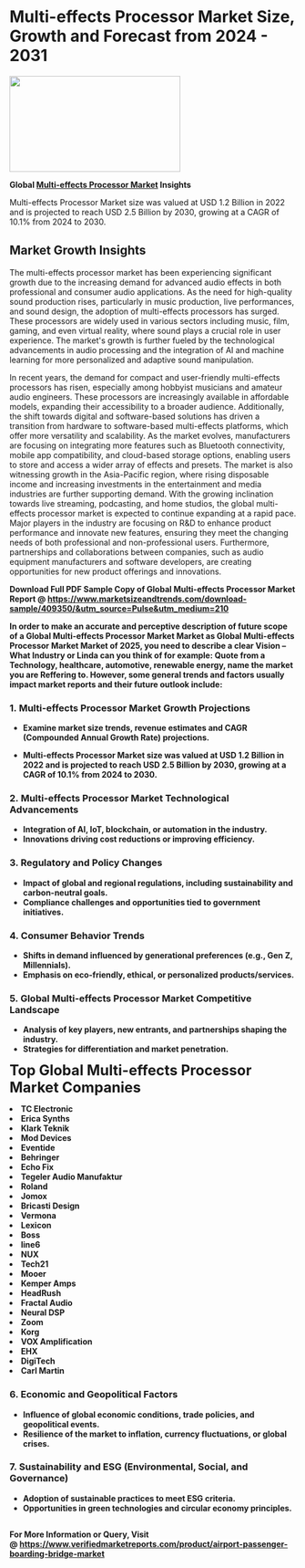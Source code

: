 <H1>Multi-effects Processor Market Size, Growth and Forecast from 2024 - 2031</H1><img class="aligncenter size-medium wp-image-584254" src="https://thirdeyenews.in/wp-content/uploads/2024/09/Global-Market-Research-300x168.jpeg" alt="" width="300" height="168" /><p><strong>Global&nbsp;<a href="https://www.marketsizeandtrends.com/download-sample/409350/&amp;utm_source=Pulse&amp;utm_medium=210">Multi-effects Processor Market</a> Insights</strong></p><p>Multi-effects Processor Market size was valued at USD 1.2 Billion in 2022 and is projected to reach USD 2.5 Billion by 2030, growing at a CAGR of 10.1% from 2024 to 2030.</p><p><h2>Market Growth Insights</h2> <p>The multi-effects processor market has been experiencing significant growth due to the increasing demand for advanced audio effects in both professional and consumer audio applications. As the need for high-quality sound production rises, particularly in music production, live performances, and sound design, the adoption of multi-effects processors has surged. These processors are widely used in various sectors including music, film, gaming, and even virtual reality, where sound plays a crucial role in user experience. The market's growth is further fueled by the technological advancements in audio processing and the integration of AI and machine learning for more personalized and adaptive sound manipulation.</p> <p><strong></strong></p> <p>In recent years, the demand for compact and user-friendly multi-effects processors has risen, especially among hobbyist musicians and amateur audio engineers. These processors are increasingly available in affordable models, expanding their accessibility to a broader audience. Additionally, the shift towards digital and software-based solutions has driven a transition from hardware to software-based multi-effects platforms, which offer more versatility and scalability. As the market evolves, manufacturers are focusing on integrating more features such as Bluetooth connectivity, mobile app compatibility, and cloud-based storage options, enabling users to store and access a wider array of effects and presets. The market is also witnessing growth in the Asia-Pacific region, where rising disposable income and increasing investments in the entertainment and media industries are further supporting demand. With the growing inclination towards live streaming, podcasting, and home studios, the global multi-effects processor market is expected to continue expanding at a rapid pace. Major players in the industry are focusing on R&D to enhance product performance and innovate new features, ensuring they meet the changing needs of both professional and non-professional users. Furthermore, partnerships and collaborations between companies, such as audio equipment manufacturers and software developers, are creating opportunities for new product offerings and innovations. <p><strong></p><p><span class=""><strong>Download Full PDF Sample Copy of Global Multi-effects Processor Market Report</strong> @ <a href="https://www.marketsizeandtrends.com/download-sample/409350/&amp;utm_source=Pulse&amp;utm_medium=210" target="_blank">https://www.marketsizeandtrends.com/download-sample/409350/&amp;utm_source=Pulse&amp;utm_medium=210</a></span></p><p>In order to make an accurate and perceptive description of future scope of a Global&nbsp;Multi-effects Processor Market Market as Global&nbsp;Multi-effects Processor Market Market of 2025, you need to describe a clear Vision &ndash; What Industry or Linda can you think of for example: Quote from a Technology, healthcare, automotive, renewable energy, name the market you are Reffering to. However, some general trends and factors usually impact market reports and their future outlook include:</p><h3>1.&nbsp;<strong>Multi-effects Processor Market Growth Projections</strong></h3><ul><li>Examine market size trends, revenue estimates and CAGR (Compounded Annual Growth Rate) projections.</li><li><p>Multi-effects Processor Market size was valued at USD 1.2 Billion in 2022 and is projected to reach USD 2.5 Billion by 2030, growing at a CAGR of 10.1% from 2024 to 2030.</p></li></ul><h3>2.&nbsp;<strong>Multi-effects Processor Market Technological Advancements</strong></h3><ul><li>Integration of AI, IoT, blockchain, or automation in the industry.</li><li>Innovations driving cost reductions or improving efficiency.</li></ul><h3>3.&nbsp;<strong>Regulatory and Policy Changes</strong></h3><ul><li>Impact of global and regional regulations, including sustainability and carbon-neutral goals.</li><li>Compliance challenges and opportunities tied to government initiatives.</li></ul><h3>4.&nbsp;<strong>Consumer Behavior Trends</strong></h3><ul><li>Shifts in demand influenced by generational preferences (e.g., Gen Z, Millennials).</li><li>Emphasis on eco-friendly, ethical, or personalized products/services.</li></ul><h3>5.&nbsp;<strong>Global Multi-effects Processor Market Competitive Landscape</strong></h3><ul><li>Analysis of key players, new entrants, and partnerships shaping the industry.</li><li>Strategies for differentiation and market penetration.</li></ul><p data-pm-slice="1 1 []"><span style="color: inherit; font-family: inherit; font-size: 25px;">Top Global Multi-effects Processor Market Companies</span></p><div class="" data-test-id=""><p><li>TC Electronic</li><li> Erica Synths</li><li> Klark Teknik</li><li> Mod Devices</li><li> Eventide</li><li> Behringer</li><li> Echo Fix</li><li> Tegeler Audio Manufaktur</li><li> Roland</li><li> Jomox</li><li> Bricasti Design</li><li> Vermona</li><li> Lexicon</li><li> Boss</li><li> line6</li><li> NUX</li><li> Tech21</li><li> Mooer</li><li> Kemper Amps</li><li> HeadRush</li><li> Fractal Audio</li><li> Neural DSP</li><li> Zoom</li><li> Korg</li><li> VOX Amplification</li><li> EHX</li><li> DigiTech</li><li> Carl Martin</li></p></div><h3>6.&nbsp;<strong>Economic and Geopolitical Factors</strong></h3><ul><li>Influence of global economic conditions, trade policies, and geopolitical events.</li><li>Resilience of the market to inflation, currency fluctuations, or global crises.</li></ul><h3>7.&nbsp;<strong>Sustainability and ESG (Environmental, Social, and Governance)</strong></h3><ul><li>Adoption of sustainable practices to meet ESG criteria.</li><li>Opportunities in green technologies and circular economy principles.</li></ul><h2><strong style="font-size: 14px;">For More Information or Query, Visit @&nbsp;</strong><a style="background-color: #ffffff; font-size: 14px;" href="https://www.marketsizeandtrends.com/report/multi-effects-processor-market/" target="_blank">https://www.verifiedmarketreports.com/product/airport-passenger-boarding-bridge-market</a></h2>
